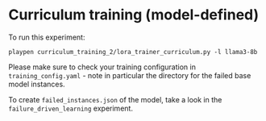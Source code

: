 # Curriculum training (model-defined)

To run this experiment:

```playpen curriculum_training_2/lora_trainer_curriculum.py -l llama3-8b```

Please make sure to check your training configuration in ```training_config.yaml``` - note in particular the directory for the failed base model instances.

To create ```failed_instances.json``` of the model, take a look in the ```failure_driven_learning``` experiment.
